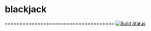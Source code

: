# blackjack
=====================================
[![Build Status](https://travis-ci.org/simernes/blackjack.svg?branch=master)](https://travis-ci.org/simernes/blackjack)
